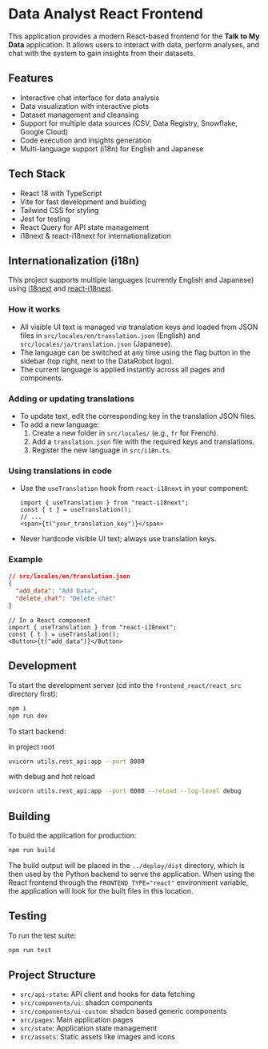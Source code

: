 # Data Analyst React Frontend

This application provides a modern React-based frontend for the **Talk to My Data** application. It allows users to interact with data, perform analyses, and chat with the system to gain insights from their datasets.

## Features

- Interactive chat interface for data analysis
- Data visualization with interactive plots
- Dataset management and cleansing
- Support for multiple data sources (CSV, Data Registry, Snowflake, Google Cloud)
- Code execution and insights generation
- Multi-language support (i18n) for English and Japanese

## Tech Stack

- React 18 with TypeScript
- Vite for fast development and building
- Tailwind CSS for styling
- Jest for testing
- React Query for API state management
- i18next & react-i18next for internationalization

## Internationalization (i18n)

This project supports multiple languages (currently English and Japanese) using [i18next](https://www.i18next.com/) and [react-i18next](https://react.i18next.com/).

### How it works

- All visible UI text is managed via translation keys and loaded from JSON files in `src/locales/en/translation.json` (English) and `src/locales/ja/translation.json` (Japanese).
- The language can be switched at any time using the flag button in the sidebar (top right, next to the DataRobot logo).
- The current language is applied instantly across all pages and components.

### Adding or updating translations

- To update text, edit the corresponding key in the translation JSON files.
- To add a new language:
  1. Create a new folder in `src/locales/` (e.g., `fr` for French).
  2. Add a `translation.json` file with the required keys and translations.
  3. Register the new language in `src/i18n.ts`.

### Using translations in code

- Use the `useTranslation` hook from `react-i18next` in your component:
  ```tsx
  import { useTranslation } from "react-i18next";
  const { t } = useTranslation();
  // ...
  <span>{t("your_translation_key")}</span>
  ```
- Never hardcode visible UI text; always use translation keys.

### Example

```json
// src/locales/en/translation.json
{
  "add_data": "Add Data",
  "delete_chat": "Delete chat"
}
```

```tsx
// In a React component
import { useTranslation } from "react-i18next";
const { t } = useTranslation();
<Button>{t("add_data")}</Button>
```

## Development

To start the development server (cd into the `frontend_react/react_src` directory first):

```bash
npm i
npm run dev
```

To start backend:

in project root

```bash
uvicorn utils.rest_api:app --port 8080
```

with debug and hot reload
```bash
uvicorn utils.rest_api:app --port 8080 --reload --log-level debug
```

## Building

To build the application for production:

```bash
npm run build
```

The build output will be placed in the `../deploy/dist` directory, which is then used by the Python backend to serve the application. When using the React frontend through the `FRONTEND_TYPE="react"` environment variable, the application will look for the built files in this location.

## Testing

To run the test suite:

```bash
npm run test
```

## Project Structure

- `src/api-state`: API client and hooks for data fetching
- `src/components/ui`: shadcn components
- `src/components/ui-custom`: shadcn based generic components
- `src/pages`: Main application pages
- `src/state`: Application state management
- `src/assets`: Static assets like images and icons
